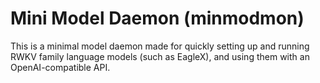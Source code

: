 # Mini Model Daemon (minmodmon)

This is a minimal model daemon made for quickly setting up and running RWKV family language models (such as EagleX), and
using them with an OpenAI-compatible API.
